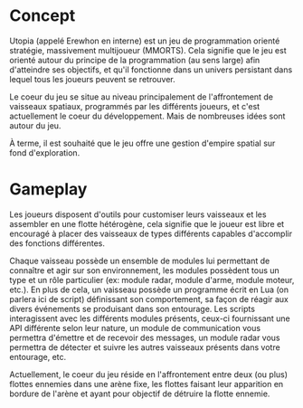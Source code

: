 # Concept

Utopia (appelé Erewhon en interne) est un jeu de programmation orienté stratégie, massivement multijoueur (MMORTS).
Cela signifie que le jeu est orienté autour du principe de la programmation (au sens large) afin d'atteindre ses objectifs, et qu'il fonctionne dans un univers persistant dans lequel tous les joueurs peuvent se retrouver.

Le coeur du jeu se situe au niveau principalement de l'affrontement de vaisseaux spatiaux, programmés par les différents joueurs, et c'est actuellement le coeur du développement. Mais de nombreuses idées sont autour du jeu.

À terme, il est souhaité que le jeu offre une gestion d'empire spatial sur fond d'exploration.

# Gameplay

Les joueurs disposent d'outils pour customiser leurs vaisseaux et les assembler en une flotte hétérogène, cela signifie que le joueur est libre et encouragé à placer des vaisseaux de types différents capables d'accomplir des fonctions différentes.

Chaque vaisseau possède un ensemble de modules lui permettant de connaître et agir sur son environnement, les modules possèdent tous un type et un rôle particulier (ex: module radar, module d'arme, module moteur, etc.).
En plus de cela, un vaisseau possède un programme écrit en Lua (on parlera ici de script) définissant son comportement, sa façon de réagir aux divers événements se produisant dans son entourage.
Les scripts interagissent avec les différents modules présents, ceux-ci fournissant une API différente selon leur nature, un module de communication vous permettra d'émettre et de recevoir des messages, un module radar vous permettra de détecter et suivre les autres vaisseaux présents dans votre entourage, etc.

Actuellement, le coeur du jeu réside en l'affrontement entre deux (ou plus) flottes ennemies dans une arène fixe, les flottes faisant leur apparition en bordure de l'arène et ayant pour objectif de détruire la flotte ennemie.